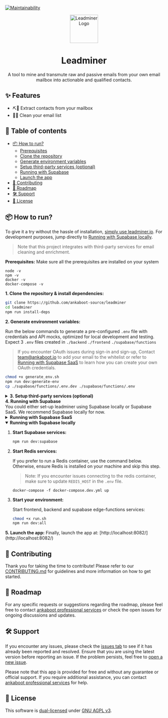 [![Maintainability](https://api.codeclimate.com/v1/badges/42e68c56bc3ce2b1f59b/maintainability)](https://codeclimate.com/repos/63f7174b3d043100a803ee03/maintainability)

<div>
  <div align="center">
    <img width="90" height="90" src="https://app-qa.leadminer.io/icons/pickaxe.svg" alt="Leadminer Logo">
  </div>
  <h1 align="center">Leadminer</h1>
  <div align="center">
    <p>
    A tool to mine and transmute raw and passive emails from your own email mailbox into actionable and qualified contacts.
    </p>

  </div>
</div>

## ✨ Features

- ⛏️📧 Extract contacts from your mailbox
- 🧹💌 Clean your email list

## 📑 Table of contents

- [📦 How to run?](#-how-to-run)
  - [Prerequisites](#prerequisites)
  - [Clone the repository](#clone-repo)
  - [Generate environment variables](#generate-env)
  - [Setup third-party services (optional)](#setup-third-party-services)
  - [Running with Supabase](#running-with-supabase)
  - [Launch the app](#launch-app)
- [🤝 Contributing](#-contributing)
- [🎯 Roadmap](#-roadmap)
- [🛠️ Support](#️-support)
- [📜 License](#-license)

## 📦 How to run?

To give it a try without the hassle of installation, [simply use leadminer.io](https://app.leadminer.io/auth/signup). For development purposes, jump directly to [Running with Supabase locally](#running-with-supabase-locally).

> Note that this project integrates with third-party services for email cleaning and enrichment.

<div>
    <strong style="display: inline-block;" id="prerequisites">
  	Prerequisites:
	</strong>
    Make sure all the prerequisites are installed on your system
</div>

```
node -v
npm -v
docker -v
docker-compose -v
```

<div>
    <strong style="display: inline-block;" id="clone-repo">
     1. Clone the repository & install dependencies:
    </strong>
</div>

```bash
git clone https://github.com/ankaboot-source/leadminer
cd leadminer
npm run install-deps
```

<div>
    <strong style="display: inline-block;" id="generate-env">
     2. Generate environment variables:
    </strong>
</div>

Run the below commands to generate a pre-configured `.env` file with credentials and API mocks, optimized for local development and testing. Expect 3 `.env` files created in `./backend` `./frontend` `./supabase/functions`

> If you encounter OAuth issues during sign-in and sign-up, Contact team@ankaboot.io to add your email to the whitelist or refer to [Running with Supabase SaaS](#running-with-supabase-saas) to learn how you can create your own OAuth credentials.

```bash
chmod +x generate_env.sh
npm run dev:generate-env
cp ./supabase/functions/.env.dev ./supabase/functions/.env
```

<details>
<summary>
    <strong style="display: inline-block;" id="setup-third-party-services">
      3. Setup third-party services (optional)
    </strong>
</summary>

External services for email verification.

- **[Reacher](https://reacher.email/):** Use the SaaS version or self-host. Refer to [Reacher's documentation](https://help.reacher.email/) for setup.

  > **Note:** Refer to [.env.master.prod](./.env.master.prod) and [.env.master.dev](./.env.master.dev) according to your environment

- **[MailerCheck](https://mailercheck.com):** Sign up, then update `MAILERCHECK_API_KEY` in the `.env` file.

  > Refer to [.env.master.prod](./.env.master.prod) for guidance.

- **[Zero bounce](https://www.zerobounce.net/):** Sign up, then update `ZEROBOUNCE_API_KEY` in the `.env` file.

  > Refer to [.env.master.prod](./.env.master.prod) for guidance.

</details>

<div>
<strong style="display: inline-block;" id="running-with-supabase">
  4. Running with Supabase
</strong>
    <br>
    You could either set-up leadminer using Supabase locally or Supabase SaaS. We recommend Supabase locally for now.
<details>
<summary><strong style="display:inline-block" id="running-with-supabase-saas">Running with Supabase SaaS</strong></summary>


1. **Setup Supabase Instance:**

   - Create an account [here](https://supabase.com/dashboard/sign-up) and create a project.

   - Obtain the following values from your dashboard:

     - **Project URL**: Found under Settings -> API in the "Project URL" section.
     - **Project API key**: Found under Settings -> API in the "Project API keys" section. Use the `service_role` secret.
     - **Project Anon key**: Found under Settings -> API in the "Project API keys" section. Use the `anon` `public` key.
     - **Postgres Connection string**: Found under Settings -> Database in the "Connection string" section. Select the URI option.

   - Configuring authentication with OAuth:

     > **Note:** Currently, Leadminer only supports Google and Azure as third-party OAuth providers. Use "google" for the "PROVIDER_NAME" if integrating Google OAuth and "azure" if integrating Azure.

     - Enable third-party providers in your Supabase dashboard. Refer to the [documentation](https://supabase.com/docs/guides/auth#configure-third-party-providers) for instructions.
     - Under the "Social Auth" section, select the provider you want to configure and follow the provided [instructions](https://supabase.com/docs/guides/auth#providers).
     - After creating an OAuth app, go to your app dashboard and add the following URI under the "REDIRECT URI's" section: `http://localhost:8081/api/imap/mine/sources/PROVIDER_NAME/callback`.

2. **Deploy secrets, migrations, edge-functions:**

   Configure the variables inside `./supabase/functions/.env` with supabase credentials from step 1, for other variables reference the backend, frontend .env files to copy the value.

   > - https://supabase.com/docs/reference/cli/supabase-login
   > - https://supabase.com/docs/reference/cli/supabase-link
   > - https://supabase.com/docs/reference/cli/supabase-db-push
   > - https://supabase.com/docs/guides/functions/deploy
   > - https://supabase.com/docs/guides/functions/secrets

   ```bash
   npx supabase login
   npx supabase link --project-ref <supabase_project_id>
   npx supabase secrets set --env-file ./supabase/functions/.env
   npx supabase db push
   npx supabase functions deploy
   ```

3. **Start docker-compose :**

   ```shell
   docker-compose up --build --force-recreate
   ```
</details>

<details open>
<summary><strong style="display:inline-block" id="running-with-supabase-locally">Running with Supabase locally</strong></summary>



1. **Start Supabase services:**

   ```sh
   npm run dev:supabase
   ```

2. **Start Redis services:**

   If you prefer to run a Redis container, use the command below. Otherwise, ensure Redis is installed on your machine and skip this step.

   > Note: If you encounter issues connecting to the redis container, make sure to update `REDIS_HOST` in the `.env` file.

   ```shell
   docker-compose -f docker-compose.dev.yml up
   ```

3. **Start your environment:**

   Start frontend, backend and supabase edge-functions services:

   ```sh
   chmod +x run.sh
   npm run dev:all
   ```
      </details>
   </div>

<strong style="display: inline-block;" id="launch-app">
5. Launch the app:
</strong>
Finally, launch the app at: [http://localhost:8082/](http://localhost:8082/)

## 🤝 Contributing

Thank you for taking the time to contribute! Please refer to our [CONTRIBUTING.md](https://github.com/ankaboot-source/leadminer/blob/main/CONTRIBUTING.md) for guidelines and more information on how to get started.

## 🎯 Roadmap

For any specific requests or suggestions regarding the roadmap, please feel free to contact [ankaboot professional services](https://chat.openai.com/contact@ankaboot.fr) or check the open issues for ongoing discussions and updates.

## 🛠️ Support

If you encounter any issues, please check the [issues tab](https://github.com/ankaboot-source/leadminer/issues) to see if it has already been reported and resolved. Ensure that you are using the latest version before reporting an issue. If the problem persists, feel free to [open a new issue](https://github.com/ankaboot-source/leadminer/issues/new).

Please note that this app is provided for free and without any guarantee or official support. If you require additional assistance, you can contact [ankaboot professional services](https://chat.openai.com/contact@ankaboot.fr) for help.

## 📜 License

This software is [dual-licensed](DUAL-LICENSE.md) under [GNU AGPL v3](LICENSE).

